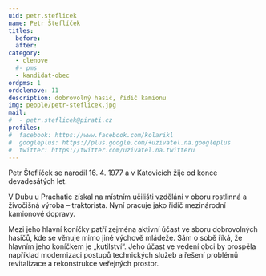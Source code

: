 ```yaml
---
uid: petr.steflicek
name: Petr Šteflíček 
titles:
  before:
  after:
category:
  - clenove
  #- pms
  - kandidat-obec
ordpms: 1
ordclenove: 11
description: dobrovolný hasič, řidič kamionu
img: people/petr-steflicek.jpg 
mail:
#  - petr.steflicek@pirati.cz
profiles:
#  facebook: https://www.facebook.com/kolarikl
#  googleplus: https://plus.google.com/+uzivatel.na.googleplus
#  twitter: https://twitter.com/uzivatel.na.twitteru
---
```


Petr Šteflíček se narodil 16. 4. 1977 a v Katovicích žije od konce devadesátých let.

V Dubu u Prachatic získal na místním učilišti vzdělání v oboru rostlinná a živočišná výroba – traktorista. Nyní pracuje jako řidič mezinárodní kamionové dopravy.

Mezi jeho hlavní koníčky patří zejména aktivní účast ve sboru dobrovolných hasičů, kde se věnuje mimo jiné výchově mládeže. Sám o sobě říká, že hlavním jeho koníčkem je „kutilství“. Jeho účast ve vedení obci by prospěla například modernizaci postupů technických služeb a řešení problémů revitalizace a rekonstrukce veřejných prostor.
